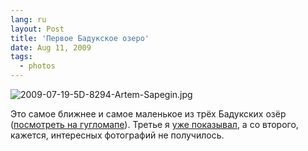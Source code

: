 ```yaml
---
lang: ru
layout: Post
title: 'Первое Бадукское озеро'
date: Aug 11, 2009
tags:
  - photos
---
```


![2009-07-19-5D-8294-Artem-Sapegin.jpg](photo://411)

Это самое ближнее и самое маленькое из трёх Бадукских озёр ([посмотреть на гугломапе](http://www.panoramio.com/photo/25465919 "Бадукские озёра на карте")). Третье я [уже показывал](http://birdwatcher.ru/blog/3665/ "Третье Бадукское озеро"), а со второго, кажется, интересных фотографий не получилось.
